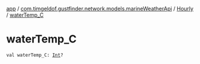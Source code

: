 [app](../../index.md) / [com.timgeldof.gustfinder.network.models.marineWeatherApi](../index.md) / [Hourly](index.md) / [waterTemp_C](./water-temp_-c.md)

# waterTemp_C

`val waterTemp_C: `[`Int`](https://kotlinlang.org/api/latest/jvm/stdlib/kotlin/-int/index.html)`?`